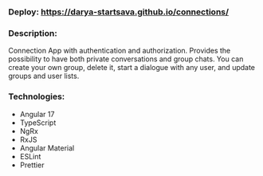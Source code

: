 ### Deploy: https://darya-startsava.github.io/connections/

### Description:

Connection App with authentication and authorization. Provides the possibility to have both private conversations and group chats. You can create your own group, delete it, start a dialogue with any user, and update groups and user lists.

### Technologies:

-   Angular 17
-   TypeScript
-   NgRx
-   RxJS
-   Angular Material
-   ESLint
-   Prettier
